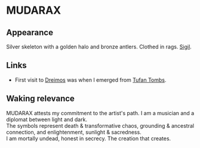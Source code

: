 # MUDARAX 

## Appearance 
Silver skeleton with a golden halo and bronze antlers. Clothed in rags. [Sigil](../META/Images/mudarax-sigil.png). <br>

## Links  
- First visit to [Dreimos](../Locations/Dreimos.md) was when I emerged from [Tufan Tombs](Locations/Tufan-Tombs.md). 

## Waking relevance 
MUDARAX attests my commitment to the artist's path. I am a musician and a diplomat between light and dark. <br> 
The symbols represent death & transformative chaos, grounding & ancestral connection, and enlightenment, sunlight & sacredness. <br>
I am mortally undead, honest in secrecy. The creation that creates. 
